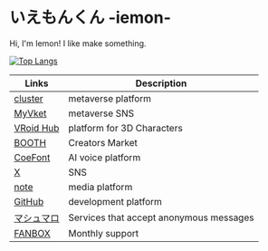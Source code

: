 # いえもんくん -iemon-
Hi, I'm Iemon! I like make something.

[![Top Langs](https://github-readme-stats.vercel.app/api/top-langs/?username=iemon-kun&theme=vue-dark&show_icons=true&layout=compact)](https://github.com/iemon-kun/github-readme-stats)

| Links | Description |
| --- | --- |
| [cluster](https://cluster.mu/u/iemon_kun) | metaverse platform |
| [MyVket](https://vket.com/room/MyRoom-iemon_kun) | metaverse SNS |
| [VRoid Hub](https://hub.vroid.com/users/61057414) | platform for 3D Characters |
| [BOOTH](https://i-neridokoro.booth.pm/) | Creators Market |
| [CoeFont](https://coefont.cloud/coefonts/496aa1f7-9269-4a30-aafc-70c0ade0bef6) | AI voice platform |
| [X](https://twitter.com/iemon_kun) | SNS |
| [note](https://note.com/iemon_kun/) | media platform |
| [GitHub](https://github.com/iemon-kun) | development platform |
| [マシュマロ](https://marshmallow-qa.com/g02jro2kp53l6id?t=GxZSz7&utm_medium=url_text&utm_source=promotion) | Services that accept anonymous messages |
| [FANBOX](https://iemon-kun.fanbox.cc/) | Monthly support　|
